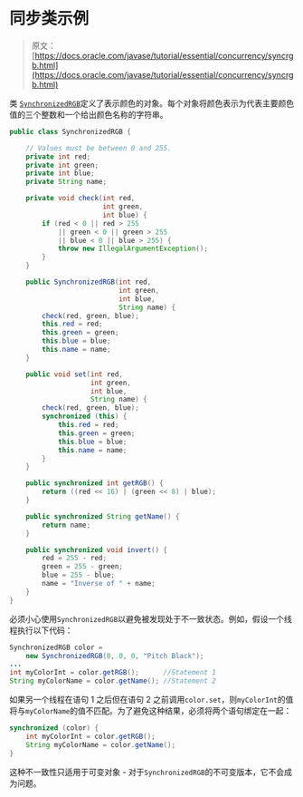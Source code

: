 # 同步类示例

> 原文： [https://docs.oracle.com/javase/tutorial/essential/concurrency/syncrgb.html](https://docs.oracle.com/javase/tutorial/essential/concurrency/syncrgb.html)

类 [``SynchronizedRGB``](examples/SynchronizedRGB.java)定义了表示颜色的对象。每个对象将颜色表示为代表主要颜色值的三个整数和一个给出颜色名称的字符串。

```java
public class SynchronizedRGB {

    // Values must be between 0 and 255.
    private int red;
    private int green;
    private int blue;
    private String name;

    private void check(int red,
                       int green,
                       int blue) {
        if (red < 0 || red > 255
            || green < 0 || green > 255
            || blue < 0 || blue > 255) {
            throw new IllegalArgumentException();
        }
    }

    public SynchronizedRGB(int red,
                           int green,
                           int blue,
                           String name) {
        check(red, green, blue);
        this.red = red;
        this.green = green;
        this.blue = blue;
        this.name = name;
    }

    public void set(int red,
                    int green,
                    int blue,
                    String name) {
        check(red, green, blue);
        synchronized (this) {
            this.red = red;
            this.green = green;
            this.blue = blue;
            this.name = name;
        }
    }

    public synchronized int getRGB() {
        return ((red << 16) | (green << 8) | blue);
    }

    public synchronized String getName() {
        return name;
    }

    public synchronized void invert() {
        red = 255 - red;
        green = 255 - green;
        blue = 255 - blue;
        name = "Inverse of " + name;
    }
}

```

必须小心使用`SynchronizedRGB`以避免被发现处于不一致状态。例如，假设一个线程执行以下代码：

```java
SynchronizedRGB color =
    new SynchronizedRGB(0, 0, 0, "Pitch Black");
...
int myColorInt = color.getRGB();      //Statement 1
String myColorName = color.getName(); //Statement 2

```

如果另一个线程在语句 1 之后但在语句 2 之前调用`color.set`，则`myColorInt`的值将与`myColorName`的值不匹配。为了避免这种结果，必须将两个语句绑定在一起：

```java
synchronized (color) {
    int myColorInt = color.getRGB();
    String myColorName = color.getName();
} 

```

这种不一致性只适用于可变对象 - 对于`SynchronizedRGB`的不可变版本，它不会成为问题。